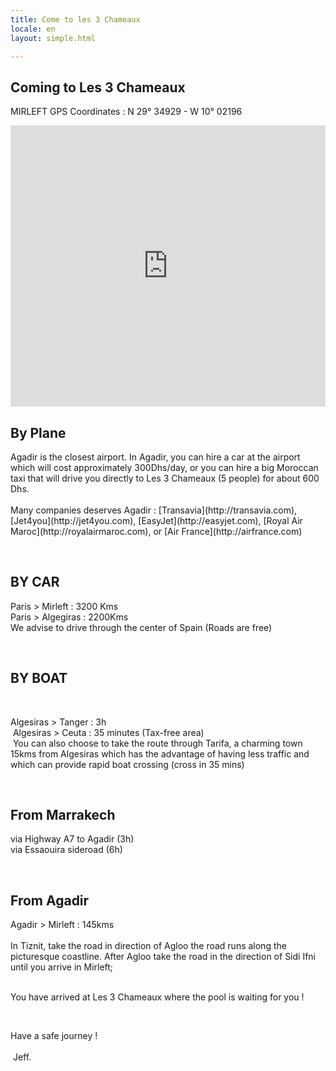 ```yaml
---
title: Come to les 3 Chameaux
locale: en
layout: simple.html

---
```




<h2>Coming to Les 3 Chameaux</h2>
<p>MIRLEFT GPS Coordinates : N 29° 34929 - W 10° 02196</p>

<iframe width="100%" height="450" frameborder="0" style="border:0" src="https://www.google.com/maps/embed/v1/directions?origin=place_id:ChIJv7E726rFsw0RadZXN-8H0QM&destination=Les%203%20chameaux%2C%20Mirleft%2C%20Souss-Massa-Dra%C3%A2%2C%20Maroc&key=AIzaSyADgFKYrZRRas1c3LRMT9a9UQ6TvmsXgUg" allowfullscreen></iframe>

<h2>By Plane</h2>
<p>Agadir is the closest airport.
In Agadir, you can hire a car at the airport which will cost approximately 300Dhs/day, or you can hire a big Moroccan taxi that will drive you directly to Les 3 Chameaux (5 people) for about 600 Dhs.
<br><br>
Many companies deserves Agadir : [Transavia](http://transavia.com), [Jet4you](http://jet4you.com), [EasyJet](http://easyjet.com), [Royal Air Maroc](http://royalairmaroc.com), or [Air France](http://airfrance.com)
</p>
<br>

<h2>BY CAR</h2>
<p>
Paris > Mirleft : 3200 Kms 
<br>
Paris > Algegiras : 2200Kms
<br>
We advise to drive through the center of Spain (Roads are free) 
</p>
<br>

<h2>BY BOAT</h2>
 <p>
Algesiras > Tanger : 3h
<br>
 Algesiras > Ceuta : 35 minutes (Tax-free area)
<br>
 You can also choose to take the route through Tarifa, a charming town 15kms from Algesiras which has the advantage of having less traffic and which can provide rapid boat crossing (cross in 35 mins) 
</p>
<br>

<h2>From Marrakech</h2>
<p>
via Highway A7 to Agadir (3h)
<br>
via Essaouira sideroad (6h)
</p>
<br>

<h2>From Agadir</h2>
<p>
Agadir > Mirleft : 145kms
<br><br>
In Tiznit, take the road in direction of Agloo the road runs along the picturesque coastline. After Agloo take the road in the direction of Sidi Ifni until you arrive in Mirleft;
<br><br>

You have arrived at Les 3 Chameaux where the pool is waiting for you !

 <div class="big">Have a safe journey !
<br><br>
 Jeff.</div>

